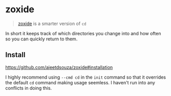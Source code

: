 # zoxide

> [zoxide][] is a smarter version of `cd`

[zoxide]: https://github.com/ajeetdsouza/zoxide

In short it keeps track of which directories you change into and how often so
you can quickly return to them.



## Install

https://github.com/ajeetdsouza/zoxide#installation

I highly recommend using `--cmd cd` in the `init` command so that it overrides
the default `cd` command making usage seemless. I haven't run into any
conflicts in doing this.

